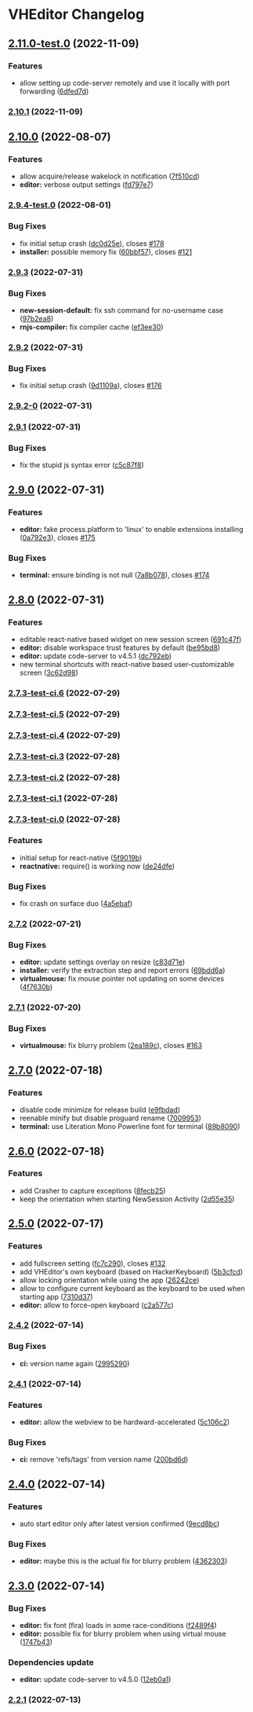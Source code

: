 # VHEditor Changelog
## [2.11.0-test.0](https://github.com/vhqtvn/VHEditor-Android/compare/v2.10.0...v2.11.0-test.0) (2022-11-09)


### Features

* allow setting up code-server remotely and use it locally with port forwarding ([6dfed7d](https://github.com/vhqtvn/VHEditor-Android/commit/6dfed7de9b57d6f8eed5eb11d3b3a6eed27bc162))

### [2.10.1](https://github.com/vhqtvn/VHEditor-Android/compare/v2.10.0...v2.10.1) (2022-11-09)

## [2.10.0](https://github.com/vhqtvn/VHEditor-Android/compare/v2.9.4-test.0...v2.10.0) (2022-08-07)


### Features

* allow acquire/release wakelock in notification ([7f510cd](https://github.com/vhqtvn/VHEditor-Android/commit/7f510cdd91e72dab16aea080555b60f546f20771))
* **editor:** verbose output settings ([fd797e7](https://github.com/vhqtvn/VHEditor-Android/commit/fd797e7512c20edda3234fa6566d6078732999ac))

### [2.9.4-test.0](https://github.com/vhqtvn/VHEditor-Android/compare/v2.9.3...v2.9.4-test.0) (2022-08-01)


### Bug Fixes

* fix initial setup crash ([dc0d25e](https://github.com/vhqtvn/VHEditor-Android/commit/dc0d25ee1b373053af7b058ae71b2253445f2d9d)), closes [#178](https://github.com/vhqtvn/VHEditor-Android/issues/178)
* **installer:** possible memory fix ([60bbf57](https://github.com/vhqtvn/VHEditor-Android/commit/60bbf574472f2b2fda352d2139ee041dfd7efe15)), closes [#121](https://github.com/vhqtvn/VHEditor-Android/issues/121)

### [2.9.3](https://github.com/vhqtvn/VHEditor-Android/compare/v2.9.2...v2.9.3) (2022-07-31)


### Bug Fixes

* **new-session-default:** fix ssh command for no-username case ([97b2ea8](https://github.com/vhqtvn/VHEditor-Android/commit/97b2ea8ec647ae36f1fc9bf3854481911265fcc0))
* **rnjs-compiler:** fix compiler cache ([ef3ee30](https://github.com/vhqtvn/VHEditor-Android/commit/ef3ee30ad8701d0e1b6bb50b55539df3f1597955))

### [2.9.2](https://github.com/vhqtvn/VHEditor-Android/compare/v2.9.2-0...v2.9.2) (2022-07-31)


### Bug Fixes

* fix initial setup crash ([9d1109a](https://github.com/vhqtvn/VHEditor-Android/commit/9d1109a7c1f79ec1b4ae39e8f81686851f653e91)), closes [#176](https://github.com/vhqtvn/VHEditor-Android/issues/176)

### [2.9.2-0](https://github.com/vhqtvn/VHEditor-Android/compare/v2.9.1...v2.9.2-0) (2022-07-31)

### [2.9.1](https://github.com/vhqtvn/VHEditor-Android/compare/v2.9.0...v2.9.1) (2022-07-31)


### Bug Fixes

* fix the stupid js syntax error ([c5c87f8](https://github.com/vhqtvn/VHEditor-Android/commit/c5c87f834338e1cc7cf13151c5e8d7fd458c5ba3))

## [2.9.0](https://github.com/vhqtvn/VHEditor-Android/compare/v2.8.0...v2.9.0) (2022-07-31)


### Features

* **editor:** fake process.platform to 'linux' to enable extensions installing ([0a792e3](https://github.com/vhqtvn/VHEditor-Android/commit/0a792e3b1e1a19a8ce7396a468e8438cd99fd0e5)), closes [#175](https://github.com/vhqtvn/VHEditor-Android/issues/175)


### Bug Fixes

* **terminal:** ensure binding is not null ([7a8b078](https://github.com/vhqtvn/VHEditor-Android/commit/7a8b0788145343be3832439ef0d1c47037d844da)), closes [#174](https://github.com/vhqtvn/VHEditor-Android/issues/174)

## [2.8.0](https://github.com/vhqtvn/VHEditor-Android/compare/v2.7.3-test-ci.6...v2.8.0) (2022-07-31)


### Features

* editable react-native based widget on new session screen ([691c47f](https://github.com/vhqtvn/VHEditor-Android/commit/691c47f7ce8b930fc9b63cdf0c8ece923b45d785))
* **editor:** disable workspace trust features by default ([be95bd8](https://github.com/vhqtvn/VHEditor-Android/commit/be95bd8b8a2896d22ca06acc55030d21fb38244a))
* **editor:** update code-server to v4.5.1 ([dc792eb](https://github.com/vhqtvn/VHEditor-Android/commit/dc792eb28830560cc049c124e7dbc81468b5f935))
* new terminal shortcuts with react-native based user-customizable screen ([3c62d98](https://github.com/vhqtvn/VHEditor-Android/commit/3c62d98871d826061679d26ec4bdc6047c6122d3))

### [2.7.3-test-ci.6](https://github.com/vhqtvn/VHEditor-Android/compare/v2.7.3-test-ci.5...v2.7.3-test-ci.6) (2022-07-29)

### [2.7.3-test-ci.5](https://github.com/vhqtvn/VHEditor-Android/compare/v2.7.3-test-ci.4...v2.7.3-test-ci.5) (2022-07-29)

### [2.7.3-test-ci.4](https://github.com/vhqtvn/VHEditor-Android/compare/v2.7.3-test-ci.3...v2.7.3-test-ci.4) (2022-07-29)

### [2.7.3-test-ci.3](https://github.com/vhqtvn/VHEditor-Android/compare/v2.7.3-test-ci.2...v2.7.3-test-ci.3) (2022-07-28)

### [2.7.3-test-ci.2](https://github.com/vhqtvn/VHEditor-Android/compare/v2.7.3-test-ci.1...v2.7.3-test-ci.2) (2022-07-28)

### [2.7.3-test-ci.1](https://github.com/vhqtvn/VHEditor-Android/compare/v2.7.3-test-ci.0...v2.7.3-test-ci.1) (2022-07-28)

### [2.7.3-test-ci.0](https://github.com/vhqtvn/VHEditor-Android/compare/v2.7.2-test...v2.7.3-test-ci.0) (2022-07-28)


### Features

* initial setup for react-native ([5f9019b](https://github.com/vhqtvn/VHEditor-Android/commit/5f9019be52e3c7038dda4f53a516941bbd2736bb))
* **reactnative:** require() is working now ([de24dfe](https://github.com/vhqtvn/VHEditor-Android/commit/de24dfe1ddbd15237ee2ba61f3f6ddc02b794452))


### Bug Fixes

* fix crash on surface duo ([4a5ebaf](https://github.com/vhqtvn/VHEditor-Android/commit/4a5ebaf8af546eb20832a7d3b746928725c8ccea))

### [2.7.2](https://github.com/vhqtvn/VHEditor-Android/compare/v2.7.1...v2.7.2) (2022-07-21)


### Bug Fixes

* **editor:** update settings overlay on resize ([c83d71e](https://github.com/vhqtvn/VHEditor-Android/commit/c83d71eea33da8d3060a28d99cd819d45b4e9398))
* **installer:** verify the extraction step and report errors ([69bdd6a](https://github.com/vhqtvn/VHEditor-Android/commit/69bdd6ac12a6a0c2c465f320cb45ba18815a516a))
* **virtualmouse:** fix mouse pointer not updating on some devices ([4f7630b](https://github.com/vhqtvn/VHEditor-Android/commit/4f7630be362eb100280e7484c91156b30862aea4))

### [2.7.1](https://github.com/vhqtvn/VHEditor-Android/compare/v2.7.0...v2.7.1) (2022-07-20)


### Bug Fixes

* **virtualmouse:** fix blurry problem ([2ea189c](https://github.com/vhqtvn/VHEditor-Android/commit/2ea189c71b6f5076abec770cd0247486209978ef)), closes [#163](https://github.com/vhqtvn/VHEditor-Android/issues/163)

## [2.7.0](https://github.com/vhqtvn/VHEditor-Android/compare/v2.6.0...v2.7.0) (2022-07-18)


### Features

* disable code minimize for release build ([e9fbdad](https://github.com/vhqtvn/VHEditor-Android/commit/e9fbdade0be66f61a25ce765911738f39bacb4e7))
* reenable minify but disable proguard rename ([7009953](https://github.com/vhqtvn/VHEditor-Android/commit/7009953f244d7c33e28069a63208da5c7966b9fb))
* **terminal:** use Literation Mono Powerline font for terminal ([89b8090](https://github.com/vhqtvn/VHEditor-Android/commit/89b8090e39860a72faf4308da63cc246e218deae))

## [2.6.0](https://github.com/vhqtvn/VHEditor-Android/compare/v2.5.0...v2.6.0) (2022-07-18)


### Features

* add Crasher to capture exceptions ([8fecb25](https://github.com/vhqtvn/VHEditor-Android/commit/8fecb25beae682c668cf4ebdc9ec256591dd82d7))
* keep the orientation when starting NewSession Activity ([2d55e35](https://github.com/vhqtvn/VHEditor-Android/commit/2d55e354fea72f8c531e329851004694d0699ff4))

## [2.5.0](https://github.com/vhqtvn/VHEditor-Android/compare/v2.4.2...v2.5.0) (2022-07-17)


### Features

* add fullscreen setting ([fc7c290](https://github.com/vhqtvn/VHEditor-Android/commit/fc7c2908639fd073b9eceb84f5cbb3620b563715)), closes [#132](https://github.com/vhqtvn/VHEditor-Android/issues/132)
* add VHEditor's own keyboard (based on HackerKeyboard) ([5b3cfcd](https://github.com/vhqtvn/VHEditor-Android/commit/5b3cfcdc9af26e1cef417310da1981fee4c1c8fd))
* allow locking orientation while using the app ([26242ce](https://github.com/vhqtvn/VHEditor-Android/commit/26242ce1a18908972abfc7f308fef1f4516121b4))
* allow to configure current keyboard as the keyboard to be used when starting app ([7310d37](https://github.com/vhqtvn/VHEditor-Android/commit/7310d3713f1c113c1371f874c824860567324699))
* **editor:** allow to force-open keyboard ([c2a577c](https://github.com/vhqtvn/VHEditor-Android/commit/c2a577c44685b13510a6feb131486f57d775ea89))

### [2.4.2](https://github.com/vhqtvn/VHEditor-Android/compare/v2.4.1...v2.4.2) (2022-07-14)


### Bug Fixes

* **ci:** version name again ([2995290](https://github.com/vhqtvn/VHEditor-Android/commit/2995290ba9e13fc3c6a9fc9d03213ece08d48905))

### [2.4.1](https://github.com/vhqtvn/VHEditor-Android/compare/v2.4.0...v2.4.1) (2022-07-14)


### Features

* **editor:** allow the webview to be hardward-accelerated ([5c106c2](https://github.com/vhqtvn/VHEditor-Android/commit/5c106c2746a3bd650509714a5c40d4b5c18e5057))


### Bug Fixes

* **ci:** remove 'refs/tags' from version name ([200bd6d](https://github.com/vhqtvn/VHEditor-Android/commit/200bd6ddeb1e3838faef2550b4adf554834780a6))

## [2.4.0](https://github.com/vhqtvn/VHEditor-Android/compare/v2.3.0...v2.4.0) (2022-07-14)


### Features

* auto start editor only after latest version confirmed ([9ecd8bc](https://github.com/vhqtvn/VHEditor-Android/commit/9ecd8bcfc1e1e8392338afe8c0aceb40673d4cc6))


### Bug Fixes

* **editor:** maybe this is the actual fix for blurry problem ([4362303](https://github.com/vhqtvn/VHEditor-Android/commit/436230333578ee662017eb7251b710ac2471fc37))

## [2.3.0](https://github.com/vhqtvn/VHEditor-Android/compare/v2.2.1...v2.3.0) (2022-07-14)


### Bug Fixes

* **editor:** fix font (fira) loads in some race-conditions ([f2489f4](https://github.com/vhqtvn/VHEditor-Android/commit/f2489f448efb2dcc2c576446f016d1189f1e6e27))
* **editor:** possible fix for blurry problem when using virtual mouse ([1747b43](https://github.com/vhqtvn/VHEditor-Android/commit/1747b4367d81cd8e7bbd03e3ed57ebb7f71adeb9))


### Dependencies update

* **editor:** update code-server to v4.5.0 ([12eb0a1](https://github.com/vhqtvn/VHEditor-Android/commit/12eb0a11f469ac57e0841e90486a28c4aeb7fa11))

### [2.2.1](https://github.com/vhqtvn/VHEditor-Android/compare/v2.2.0...v2.2.1) (2022-07-13)
